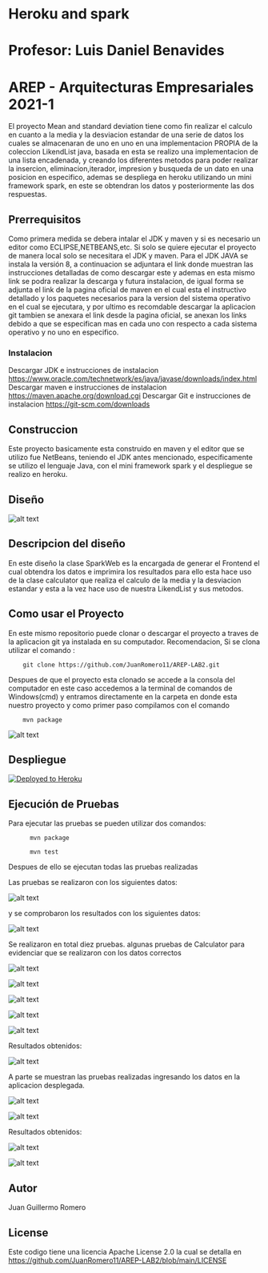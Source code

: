 # Heroku and spark
# Profesor: Luis Daniel Benavides
# AREP - Arquitecturas Empresariales 2021-1

El proyecto Mean and standard deviation tiene como fin realizar el calculo en cuanto a la media y la desviacion estandar de una serie de datos los cuales se almacenaran de uno en uno en una implementacion PROPIA de la coleccion LikendList java, basada en esta se realizo una implementacion de una lista encadenada, y creando los diferentes metodos para poder realizar la insercion, eliminacion,iterador, impresion y busqueda de un dato en una posicion en especifico, ademas se despliega en heroku utilizando un mini framework spark, en este se obtendran los datos y posteriormente las dos respuestas. 

## Prerrequisitos

Como primera medida se debera intalar el JDK y maven y si es necesario un editor como ECLIPSE,NETBEANS,etc. Si solo se quiere ejecutar el proyecto de manera local solo se necesitara el JDK y maven. Para el JDK JAVA se instala la versión 8, a continuacion se adjuntara el link donde muestran las instrucciones detalladas de como descargar este y ademas en esta mismo link se podra realizar la descarga y futura instalacion, de igual forma se adjunta el link de la pagina oficial de maven en el cual esta el instructivo detallado y los paquetes necesarios para la version del sistema operativo en el cual se ejecutara, y por ultimo es recomdable descargar la aplicacion git tambien se anexara el link desde la pagina oficial, se anexan los links debido a que se especifican mas en cada uno con respecto a cada sistema operativo y no uno en especifico.

### Instalacion

Descargar JDK e instrucciones de instalacion
https://www.oracle.com/technetwork/es/java/javase/downloads/index.html
Descargar maven e instrucciones de instalacion
https://maven.apache.org/download.cgi
Descargar Git e instrucciones de instalacion
https://git-scm.com/downloads

## Construccion
Este proyecto basicamente esta construido en maven y el editor que se utilizo fue NetBeans, teniendo el JDK antes mencionado, especificamente se utilizo el lenguaje Java, con el mini framework spark y el despliegue se realizo en heroku.

## Diseño

![alt text](https://github.com/JuanRomero11/AREP-LAB2/blob/main/imagenes/diagrama.PNG)

## Descripcion del diseño
En este diseño la clase SparkWeb es la encargada de generar el Frontend el cual obtendra los datos e imprimira los resultados para ello esta hace uso de la clase calculator que realiza el calculo de la media y la desviacion estandar y esta a la vez hace uso de nuestra LikendList y sus metodos.

## Como usar el Proyecto
En este mismo repositorio puede clonar o descargar el proyecto a traves de la aplicacion git ya instalada en su computador. Recomendacion, Si se clona utilizar el comando :

        git clone https://github.com/JuanRomero11/AREP-LAB2.git
        
Despues de que el proyecto esta clonado se accede a la consola del computador en este caso accedemos a la terminal de comandos de Windows(cmd) y entramos directamente en la carpeta en donde esta nuestro proyecto y como primer paso compilamos con el comando 

        mvn package


![alt text](https://github.com/JuanRomero11/AREP-LAB2/blob/main/imagenes/package.PNG)
      
## Despliegue

[![Deployed to Heroku](https://www.herokucdn.com/deploy/button.png)](https://fathomless-anchorage-23469.herokuapp.com/inputdata)

## Ejecución de Pruebas

Para ejecutar las pruebas se pueden utilizar dos comandos:

          mvn package
          
          mvn test
          
Despues de ello se ejecutan todas las pruebas realizadas 

Las pruebas se realizaron con los siguientes datos:

![alt text](https://github.com/JuanRomero11/AREP-LAB2/blob/main/imagenes/Datos.PNG)

y se comprobaron los resultados con los siguientes datos:

![alt text](https://github.com/JuanRomero11/AREP-LAB2/blob/main/imagenes/Resultados.PNG)

Se realizaron en total diez pruebas.
algunas pruebas de Calculator para evidenciar que se realizaron con los datos correctos

![alt text](https://github.com/JuanRomero11/AREP-LAB2/blob/main/imagenes/CalcularDesviaci%C3%B3n.PNG)

![alt text](https://github.com/JuanRomero11/AREP-LAB2/blob/main/imagenes/CalcularDesviaci%C3%B3n2.PNG)

![alt text](https://github.com/JuanRomero11/AREP-LAB2/blob/main/imagenes/CalcularMedia2.PNG)

![alt text](https://github.com/JuanRomero11/AREP-LAB2/blob/main/imagenes/testCalcularMedia.PNG)

![alt text](https://github.com/JuanRomero11/AREP-LAB2/blob/main/imagenes/puertoTest.PNG)

Resultados obtenidos:

![alt text](https://github.com/JuanRomero11/AREP-LAB2/blob/main/imagenes/resultadosConsola.PNG)

A parte se muestran las pruebas realizadas ingresando los datos en la aplicacion desplegada.

![alt text](https://github.com/JuanRomero11/AREP-LAB2/blob/main/imagenes/testeInputData.PNG)

![alt text](https://github.com/JuanRomero11/AREP-LAB2/blob/main/imagenes/testeInputData2.PNG)


Resultados obtenidos:


![alt text](https://github.com/JuanRomero11/AREP-LAB2/blob/main/imagenes/resultadosheroku.PNG)

![alt text](https://github.com/JuanRomero11/AREP-LAB2/blob/main/imagenes/resultadosheroku2.PNG)

## Autor
Juan Guillermo Romero 
## License
Este codigo tiene una licencia Apache License 2.0 la cual se detalla en https://github.com/JuanRomero11/AREP-LAB2/blob/main/LICENSE
